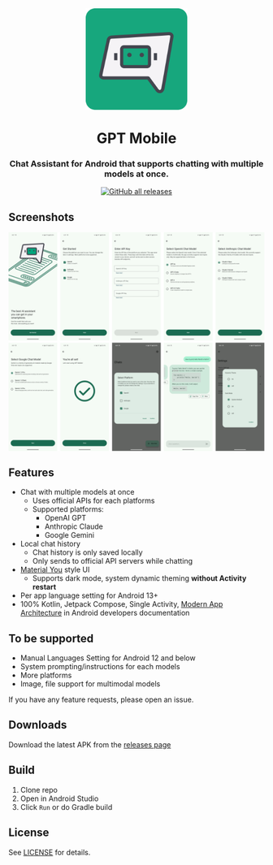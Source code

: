<div align="center">

<img width="200" height="200" style="display: block;" src="./images/logo.png">

# GPT Mobile

### Chat Assistant for Android that supports chatting with multiple models at once.

[![GitHub all releases](https://img.shields.io/github/downloads/Taewan-P/gpt_mobile/total?label=Downloads&logo=github)](https://github.com/Taewan-P/gpt_mobile/releases/)

</div>


## Screenshots

<div align="center">

<img style="display: block;" src="./images/screenshots.png">

</div>

## Features

- Chat with multiple models at once
  - Uses official APIs for each platforms
  - Supported platforms:
    - OpenAI GPT
    - Anthropic Claude
    - Google Gemini
- Local chat history
  - Chat history is only saved locally
  - Only sends to official API servers while chatting
- [Material You](https://m3.material.io/) style UI
  - Supports dark mode, system dynamic theming **without Activity restart**
- Per app language setting for Android 13+
- 100% Kotlin, Jetpack Compose, Single Activity, [Modern App Architecture](https://developer.android.com/topic/architecture#modern-app-architecture) in Android developers documentation


## To be supported

- Manual Languages Setting for Android 12 and below
- System prompting/instructions for each models
- More platforms
- Image, file support for multimodal models

If you have any feature requests, please open an issue.


## Downloads

Download the latest APK from the [releases page](https://github.com/Taewan-P/releases)


## Build

1. Clone repo
2. Open in Android Studio
3. Click `Run` or do Gradle build


## License

See [LICENSE](./LICENSE) for details.
